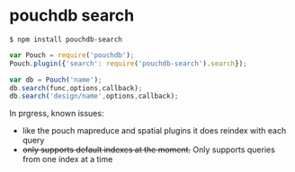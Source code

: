 pouchdb search
===

```
$ npm install pouchdb-search
```

```javascript
var Pouch = require('pouchdb');
Pouch.plugin({'search': require('pouchdb-search').search});

var db = Pouch('name');
db.search(func,options,callback);
db.search('design/name',options,callback);
```

In prgress, known issues:

- like the pouch mapreduce and spatial plugins it does reindex with each query
- ~~only supports default indexes at the moment.~~ Only supports queries from one index at a time
